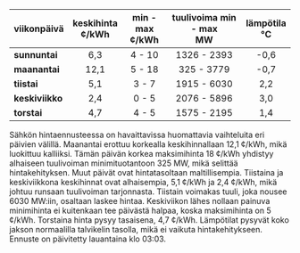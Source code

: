 | viikonpäivä  | keskihinta<br>¢/kWh | min - max<br>¢/kWh | tuulivoima min - max<br>MW | lämpötila<br>°C |
|:-------------|:----------------:|:----------------:|:-------------:|:-------------:|
| **sunnuntai**  |      6,3        |      4 - 10      |  1326 - 2393  |     -0,6      |
| **maanantai**  |      12,1       |      5 - 18      |   325 - 3779  |     -0,7      |
| **tiistai**    |      5,1        |      3 - 7       |  1915 - 6030  |      2,2      |
| **keskiviikko**|      2,4        |      0 - 5       |  2076 - 5896  |      3,0      |
| **torstai**    |      4,7        |      4 - 5       |  1575 - 2195  |      1,4      |

Sähkön hintaennusteessa on havaittavissa huomattavia vaihteluita eri päivien välillä. Maanantai erottuu korkealla keskihinnallaan 12,1 ¢/kWh, mikä luokittuu kalliiksi. Tämän päivän korkea maksimihinta 18 ¢/kWh yhdistyy alhaiseen tuulivoiman minimituotantoon 325 MW, mikä selittää hintakehityksen. Muut päivät ovat hintatasoltaan maltillisempia. Tiistaina ja keskiviikkona keskihinnat ovat alhaisempia, 5,1 ¢/kWh ja 2,4 ¢/kWh, mikä johtuu runsaan tuulivoiman tarjonnasta. Tiistain voimakas tuuli, joka nousee 6030 MW:iin, osaltaan laskee hintaa. Keskiviikon lähes nollaan painuva minimihinta ei kuitenkaan tee päivästä halpaa, koska maksimihinta on 5 ¢/kWh. Torstaina hinta pysyy tasaisena, 4,7 ¢/kWh. Lämpötilat pysyvät koko jakson normaalilla talvikelin tasolla, mikä ei vaikuta hintakehitykseen. Ennuste on päivitetty lauantaina klo 03:03.